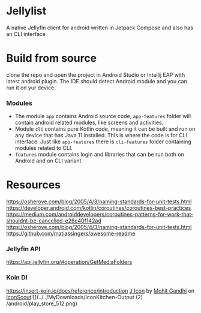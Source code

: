 # Jellylist
A native Jellyfin client for android written in Jetpack Compose and also has an CLI interface

# Build from source
clone the repo and open the project in Android Studio or Intellij EAP with latest android plugin.
The IDE should detect Android module and you can run it on yur device.

### Modules
- The module `app` contains Android source code, `app-features` folder will contain android related
modules, like screens and activities.
- Module `cli` contains pure Kotlin code, meaning it can be built and run on any device that has
Java 11 installed. This is where the code is for CLI interface. Just like `app-features` there is
`cli-features` folder containing modules related to CLI.
- `features` module contains login and libraries that can be run both on Android and on CLI variant

# Resources

https://osherove.com/blog/2005/4/3/naming-standards-for-unit-tests.html
https://developer.android.com/kotlin/coroutines/coroutines-best-practices
https://medium.com/androiddevelopers/coroutines-patterns-for-work-that-shouldnt-be-cancelled-e26c40f142ad
https://osherove.com/blog/2005/4/3/naming-standards-for-unit-tests.html
https://github.com/matiassingers/awesome-readme
### Jellyfin API
https://api.jellyfin.org/#operation/GetMediaFolders
### Koin DI
https://insert-koin.io/docs/reference/introduction
<a href="https://iconscout.com/icons/j" target="_blank">J Icon</a>
by <a href="https://iconscout.com/contributors/mcgandhi61">Mohit Gandhi</a>
on <a href="https://iconscout.com">IconScout</a>![](../../MyDownloads/IconKitchen-Output (2)
/android/play_store_512.png)